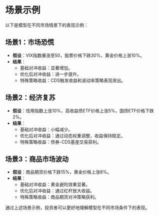 # 场景示例

以下是模型在不同市场情景下的表现示例：

## 场景1：市场恐慌
- **假设**：VIX指数暴涨至50，股票价格下跌30%，黄金价格上涨10%。
- **结果**：
  - 基础对冲收益：显著增加。
  - 优化后对冲收益：进一步提升。
  - 特殊策略收益：CDS触发收益和波动率策略表现突出。

## 场景2：经济复苏
- **假设**：信用指数上涨10%，高收益债ETF价格上涨5%，国债ETF价格下跌2%。
- **结果**：
  - 基础对冲收益：小幅减少。
  - 优化后对冲收益：通过动态权重调整，收益保持稳定。
  - 特殊策略收益：债券-CDS基差交易获利。

## 场景3：商品市场波动
- **假设**：商品期货价格下跌15%，黄金价格上涨8%。
- **结果**：
  - 基础对冲收益：黄金避险效果显著。
  - 优化后对冲收益：通过杠杆放大收益。
  - 特殊策略收益：商品期货对冲策略获利。

通过上述场景示例，投资者可以更好地理解模型在不同市场条件下的表现。